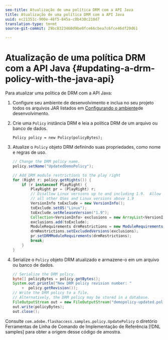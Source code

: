 ```yaml
---
seo-title: Atualização de uma política DRM com a API Java
title: Atualização de uma política DRM com a API Java
uuid: ec21351c-900e-48f5-845a-c0b430c210d7
translation-type: tm+mt
source-git-commit: 29bc8323460d9be0fce66cbea7c6fce46df20d61

---
```



# Atualização de uma política DRM com a API Java {#updating-a-drm-policy-with-the-java-api}

Para atualizar uma política de DRM com a API Java:

1. Configure seu ambiente de desenvolvimento e inclua no seu projeto todos os arquivos JAR listados em [Configurando o ambiente](../../protecting-content/setting-up-the-sdk/setup-dev-env.md)de desenvolvimento.
1. Crie uma `Policy` instância DRM e leia a política DRM de um arquivo ou banco de dados.

   ```
   Policy policy = new Policy(policyBytes);
   ```

1. Atualize o `Policy` objeto DRM definindo suas propriedades, como nome e regras de uso.

   ```java
   // Change the DRM policy name.  
   policy.setName("UpdatedDemoPolicy");  
   
   // Add DRM module restrictions to the play right  
   for (Right r: policy.getRights()) {  
       if (r instanceof PlayRight) {  
           PlayRight pr = (PlayRight) r;  
           // Disallow Linux versions up to and including 1.9.  Allow  
           // all other OSes and Linux versions above 1.9  
           VersionInfo toExclude = new VersionInfo();  
           toExclude.setOS("Linux");  
           toExclude.setReleaseVersion("1.9");  
           Collection<VersionInfo> exclusions = new ArrayList<VersionInfo>();  
           exclusions.add(toExclude);  
           ModuleRequirements drmRestrictions = new ModuleRequirements();  
           drmRestrictions.setExcludedVersions(exclusions);  
           pr.setDRMModuleRequirements(drmRestrictions);  
           break;  
       }  
   }
   ```

1. Serialize o `Policy` objeto DRM atualizado e armazene-o em um arquivo ou banco de dados.

   ```java
   // Serialize the DRM policy.  
   byte[] policyBytes = policy.getBytes();  
   System.out.println("New DRM policy revision number: "  
       +  policy.getRevision());      
   // Write the DRM policy to a file.   
   // Alternatively, the DRM policy may be stored in a database.  
   FileOutputStream out = new FileOutputStream("demopolicy-updated.pol");  
   out.write(policyBytes);  
   out.close();
   ```

Consulte `com.adobe.flashaccess.samples.policy.UpdatePolicy` o diretório Ferramentas de Linha de Comando de Implementação de Referência [!DNL samples] para obter a origem desse código de amostra.
